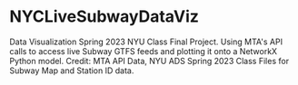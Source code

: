 # NYCLiveSubwayDataViz
Data Visualization Spring 2023 NYU Class Final Project. Using MTA's API calls to access live Subway GTFS feeds and plotting it onto a NetworkX Python model. Credit: MTA API Data, NYU ADS Spring 2023 Class Files for Subway Map and Station ID data.
